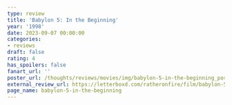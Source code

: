 ```yaml
---
type: review
title: 'Babylon 5: In the Beginning'
year: '1998'
date: 2023-09-07 00:00:00
categories:
- reviews
draft: false
rating: 4
has_spoilers: false
fanart_url: ''
poster_url: /thoughts/reviews/movies/img/babylon-5-in-the-beginning_poster.png
external_review_url: https://letterboxd.com/ratheronfire/film/babylon-5-in-the-beginning/
page_name: babylon-5-in-the-beginning
---
```


